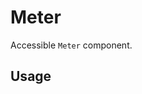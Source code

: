 # Meter

Accessible `Meter` component.

<!-- INJECT_TOC -->

## Usage

<!-- IMPORT_EXAMPLE src/meter/stories/__js/Meter.component.jsx -->

<!-- CODESANDBOX
link_title: Meter - Open On Sandbox
js: src/meter/stories/__js/Meter.component.jsx
deps: ['@emotion/css']
-->

<!-- INJECT_COMPOSITION src/meter -->

<!-- INJECT_PROPS src/meter -->
